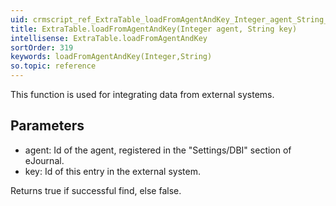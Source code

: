 ```yaml
---
uid: crmscript_ref_ExtraTable_loadFromAgentAndKey_Integer_agent_String_key
title: ExtraTable.loadFromAgentAndKey(Integer agent, String key)
intellisense: ExtraTable.loadFromAgentAndKey
sortOrder: 319
keywords: loadFromAgentAndKey(Integer,String)
so.topic: reference
---
```


This function is used for integrating data from external systems.



## Parameters


 - agent: Id of the agent, registered in the "Settings/DBI" section of eJournal.
 - key: Id of this entry in the external system.


Returns true if successful find, else false.



